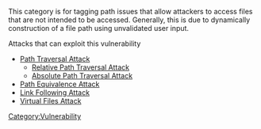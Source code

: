 This category is for tagging path issues that allow attackers to access
files that are not intended to be accessed. Generally, this is due to
dynamically construction of a file path using unvalidated user input.

Attacks that can exploit this vulnerability

  - [Path Traversal Attack](Path_Traversal_Attack "wikilink")
      - [Relative Path Traversal
        Attack](Relative_Path_Traversal_Attack "wikilink")
      - [Absolute Path Traversal
        Attack](Absolute_Path_Traversal_Attack "wikilink")
  - [Path Equivalence Attack](Path_Equivalence_Attack "wikilink")
  - [Link Following Attack](Link_Following_Attack "wikilink")
  - [Virtual Files Attack](Virtual_Files_Attack "wikilink")

[Category:Vulnerability](Category:Vulnerability "wikilink")